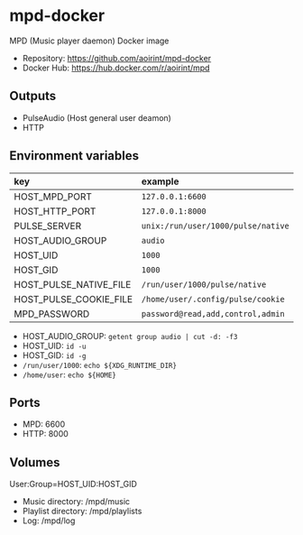 # mpd-docker

MPD (Music player daemon) Docker image

- Repository: <https://github.com/aoirint/mpd-docker>
- Docker Hub: <https://hub.docker.com/r/aoirint/mpd>

## Outputs

- PulseAudio (Host general user deamon)
- HTTP

## Environment variables

|key|example|
|:--|:--|
|HOST_MPD_PORT|`127.0.0.1:6600`|
|HOST_HTTP_PORT|`127.0.0.1:8000`|
|PULSE_SERVER|`unix:/run/user/1000/pulse/native`|
|HOST_AUDIO_GROUP|`audio`|
|HOST_UID|`1000`|
|HOST_GID|`1000`|
|HOST_PULSE_NATIVE_FILE|`/run/user/1000/pulse/native`|
|HOST_PULSE_COOKIE_FILE|`/home/user/.config/pulse/cookie`|
|MPD_PASSWORD|`password@read,add,control,admin`|

- HOST_AUDIO_GROUP: `getent group audio | cut -d: -f3`
- HOST_UID: `id -u`
- HOST_GID: `id -g`
- `/run/user/1000`: `echo ${XDG_RUNTIME_DIR}`
- `/home/user`: `echo ${HOME}`

## Ports

- MPD: 6600
- HTTP: 8000

## Volumes

User:Group=HOST_UID:HOST_GID

- Music directory: /mpd/music
- Playlist directory: /mpd/playlists
- Log: /mpd/log
